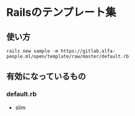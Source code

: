 # Railsのテンプレート集

## 使い方
`rails new sample -m https://gitlab.alfa-people.ml/open/template/raw/master/default.rb`

## 有効になっているもの
### default.rb
* slim
